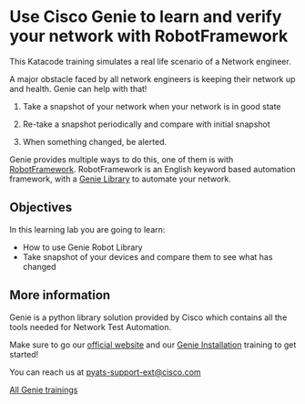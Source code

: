 # Use Cisco Genie to learn and verify your network with RobotFramework

This Katacode training simulates a real life scenario of a Network engineer.

A major obstacle faced by all network engineers is keeping their network up and
health. Genie can help with that!

1) Take a snapshot of your network when your network is in good state

2) Re-take a snapshot periodically and compare with initial snapshot

3) When something changed, be alerted.

Genie provides multiple ways to do this,  one of them is with
[RobotFramework](https://robotframework.org). RobotFramework is an English
keyword based automation framework, with a [Genie
Library](https://pubhub.devnetcloud.com/media/pyats-packages/docs/genie/robot/index.html)
to automate your network.

## Objectives

In this learning lab you are going to learn:

* How to use Genie Robot Library
* Take snapshot of your devices and compare them to see what has changed

## More information

Genie is a python library solution provided by Cisco which contains all the
tools needed for Network Test Automation.

Make sure to go our [official website](https://developer.cisco.com/site/pyats)
and our [Genie
Installation](https://www.katacoda.com/jeaubin/scenarios/install) training to
get started!

You can reach us at pyats-support-ext@cisco.com

[All Genie trainings](https://www.katacoda.com/jeaubin)
